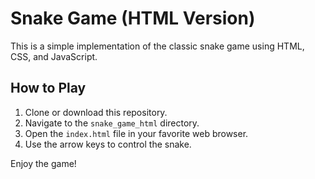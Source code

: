 # Snake Game (HTML Version)

This is a simple implementation of the classic snake game using HTML, CSS, and JavaScript.

## How to Play

1.  Clone or download this repository.
2.  Navigate to the `snake_game_html` directory.
3.  Open the `index.html` file in your favorite web browser.
4.  Use the arrow keys to control the snake.

Enjoy the game!

